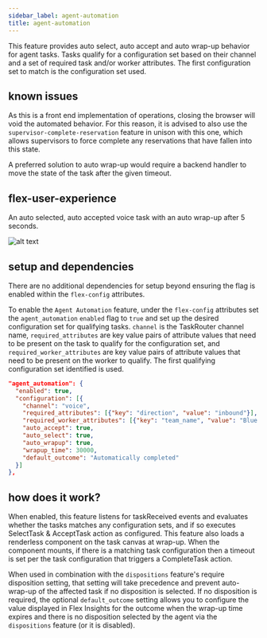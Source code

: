 ```yaml
---
sidebar_label: agent-automation
title: agent-automation
---
```


This feature provides auto select, auto accept and auto wrap-up behavior for agent tasks. Tasks qualify for a configuration set based on their channel and a set of required task and/or worker attributes. The first configuration set to match is the configuration set used.

## known issues

As this is a front end implementation of operations, closing the browser will void the automated behavior. For this reason, it is advised to also use the `supervisor-complete-reservation` feature in unison with this one, which allows supervisors to force complete any reservations that have fallen into this state.

A preferred solution to auto wrap-up would require a backend handler to move the state of the task after the given timeout.

## flex-user-experience

An auto selected, auto accepted voice task with an auto wrap-up after 5 seconds.

![alt text](/img/features/agent-automation/autto-accept-auto-wrap-5.gif)

## setup and dependencies

There are no additional dependencies for setup beyond ensuring the flag is enabled within the `flex-config` attributes.

To enable the `Agent Automation` feature, under the `flex-config` attributes set the `agent_automation` `enabled` flag to `true` and set up the desired configuration set for qualifying tasks. `channel` is the TaskRouter channel name, `required_attributes` are key value pairs of attribute values that need to be present on the task to qualify for the configuration set, and `required_worker_attributes` are key value pairs of attribute values that need to be present on the worker to qualify. The first qualifying configuration set identified is used.

```json
"agent_automation": {
  "enabled": true,
  "configuration": [{
    "channel": "voice",
    "required_attributes": [{"key": "direction", "value": "inbound"}],
    "required_worker_attributes": [{"key": "team_name", "value": "Blue Team"}],
    "auto_accept": true,
    "auto_select": true,
    "auto_wrapup": true,
    "wrapup_time": 30000,
    "default_outcome": "Automatically completed"
  }]
},
```

## how does it work?

When enabled, this feature listens for taskReceived events and evaluates whether the tasks matches any configuration sets, and if so executes SelectTask & AcceptTask action as configured. This feature also loads a renderless component on the task canvas at wrap-up. When the component mounts, if there is a matching task configuration then a timeout is set per the task configuration that triggers a CompleteTask action.

When used in combination with the `dispositions` feature's require disposition setting, that setting will take precedence and prevent auto-wrap-up of the affected task if no disposition is selected. If no disposition is required, the optional `default_outcome` setting allows you to configure the value displayed in Flex Insights for the outcome when the wrap-up time expires and there is no disposition selected by the agent via the `dispositions` feature (or it is disabled).
